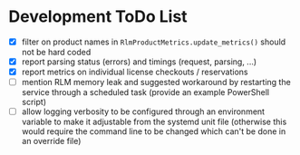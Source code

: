 # Development ToDo List

- [x] filter on product names in `RlmProductMetrics.update_metrics()` should not
  be hard coded
- [x] report parsing status (errors) and timings (request, parsing, ...)
- [x] report metrics on individual license checkouts / reservations
- [ ] mention RLM memory leak and suggested workaround by restarting the service
  through a scheduled task (provide an example PowerShell script)
- [ ] allow logging verbosity to be configured through an environment variable
  to make it adjustable from the systemd unit file (otherwise this would require
  the command line to be changed which can't be done in an override file)
